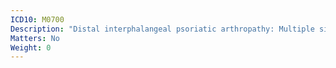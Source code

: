 ```yaml
---
ICD10: M0700
Description: "Distal interphalangeal psoriatic arthropathy: Multiple sites"
Matters: No
Weight: 0
---
```

